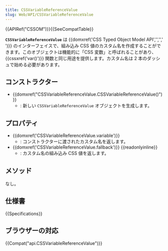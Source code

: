 ```yaml
---
title: CSSVariableReferenceValue
slug: Web/API/CSSVariableReferenceValue
---
```


{{APIRef("CSSOM")}}{{SeeCompatTable}}

**`CSSVariableReferenceValue`** は {{domxref('CSS Typed Object Model API','','',' ')}} のインターフェイスで、組み込み CSS 値のカスタム名を作成することができます。このオブジェクトは機能的に「CSS 変数」と呼ばれることがあり、 {{cssxref('var()')}} 関数と同じ用途を提供します。カスタム名は 2 本のダッシュで始める必要があります。

## コンストラクター

- {{domxref("CSSVariableReferenceValue.CSSVariableReferenceValue()")}}
  - : 新しい `CSSVariableReferenceValue` オブジェクトを生成します。

## プロパティ

- {{domxref('CSSVariableReferenceValue.variable')}}
  - : コンストラクターに渡されたカスタム名を返します。
- {{domxref('CSSVariableReferenceValue.fallback')}} {{readonlyinline}}
  - : カスタム名の組み込み CSS 値を返します。

## メソッド

なし。

## 仕様書

{{Specifications}}

## ブラウザーの対応

{{Compat("api.CSSVariableReferenceValue")}}
